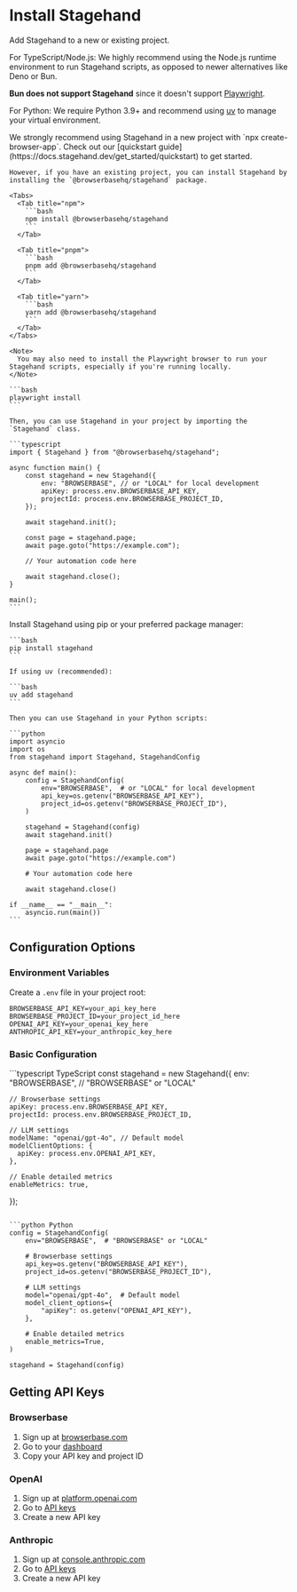 # Install Stagehand

Add Stagehand to a new or existing project.

<Tip>
  For TypeScript/Node.js: We highly recommend using the Node.js runtime environment to run Stagehand scripts, as opposed to newer alternatives like Deno or Bun.

  **Bun does not support Stagehand** since it doesn't support [Playwright](https://github.com/search?q=repo:oven-sh/bun+playwright\&type=issues).

  For Python: We require Python 3.9+ and recommend using [uv](https://docs.astral.sh/uv/) to manage your virtual environment.
</Tip>

<Tabs>
  <Tab title="TypeScript">
    We strongly recommend using Stagehand in a new project with `npx create-browser-app`. Check out our [quickstart guide](https://docs.stagehand.dev/get_started/quickstart) to get started.

    However, if you have an existing project, you can install Stagehand by installing the `@browserbasehq/stagehand` package.

    <Tabs>
      <Tab title="npm">
        ```bash
        npm install @browserbasehq/stagehand
        ```
      </Tab>

      <Tab title="pnpm">
        ```bash
        pnpm add @browserbasehq/stagehand
        ```
      </Tab>

      <Tab title="yarn">
        ```bash
        yarn add @browserbasehq/stagehand
        ```
      </Tab>
    </Tabs>

    <Note>
      You may also need to install the Playwright browser to run your Stagehand scripts, especially if you're running locally.
    </Note>

    ```bash
    playwright install
    ```

    Then, you can use Stagehand in your project by importing the `Stagehand` class.

    ```typescript
    import { Stagehand } from "@browserbasehq/stagehand";

    async function main() {
    	const stagehand = new Stagehand({
    		env: "BROWSERBASE", // or "LOCAL" for local development
    		apiKey: process.env.BROWSERBASE_API_KEY,
    		projectId: process.env.BROWSERBASE_PROJECT_ID,
    	});

    	await stagehand.init();

    	const page = stagehand.page;
    	await page.goto("https://example.com");

    	// Your automation code here

    	await stagehand.close();
    }

    main();
    ```
  </Tab>

  <Tab title="Python">
    Install Stagehand using pip or your preferred package manager:

    ```bash
    pip install stagehand
    ```

    If using uv (recommended):

    ```bash
    uv add stagehand
    ```

    Then you can use Stagehand in your Python scripts:

    ```python
    import asyncio
    import os
    from stagehand import Stagehand, StagehandConfig

    async def main():
        config = StagehandConfig(
            env="BROWSERBASE",  # or "LOCAL" for local development
            api_key=os.getenv("BROWSERBASE_API_KEY"),
            project_id=os.getenv("BROWSERBASE_PROJECT_ID"),
        )

        stagehand = Stagehand(config)
        await stagehand.init()

        page = stagehand.page
        await page.goto("https://example.com")

        # Your automation code here

        await stagehand.close()

    if __name__ == "__main__":
        asyncio.run(main())
    ```
  </Tab>
</Tabs>

## Configuration Options

### Environment Variables

Create a `.env` file in your project root:

```env
BROWSERBASE_API_KEY=your_api_key_here
BROWSERBASE_PROJECT_ID=your_project_id_here
OPENAI_API_KEY=your_openai_key_here
ANTHROPIC_API_KEY=your_anthropic_key_here
```

### Basic Configuration

<CodeGroup>
  ```typescript TypeScript
  const stagehand = new Stagehand({
    env: "BROWSERBASE", // "BROWSERBASE" or "LOCAL"
    
    // Browserbase settings
    apiKey: process.env.BROWSERBASE_API_KEY,
    projectId: process.env.BROWSERBASE_PROJECT_ID,
    
    // LLM settings
    modelName: "openai/gpt-4o", // Default model
    modelClientOptions: {
      apiKey: process.env.OPENAI_API_KEY,
    },
    
    // Enable detailed metrics
    enableMetrics: true,
  });
  ```

  ```python Python
  config = StagehandConfig(
      env="BROWSERBASE",  # "BROWSERBASE" or "LOCAL"
      
      # Browserbase settings
      api_key=os.getenv("BROWSERBASE_API_KEY"),
      project_id=os.getenv("BROWSERBASE_PROJECT_ID"),
      
      # LLM settings
      model="openai/gpt-4o",  # Default model
      model_client_options={
          "apiKey": os.getenv("OPENAI_API_KEY"),
      },
      
      # Enable detailed metrics
      enable_metrics=True,
  )
  
  stagehand = Stagehand(config)
  ```
</CodeGroup>

## Getting API Keys

### Browserbase
1. Sign up at [browserbase.com](https://browserbase.com)
2. Go to your [dashboard](https://browserbase.com/dashboard)
3. Copy your API key and project ID

### OpenAI
1. Sign up at [platform.openai.com](https://platform.openai.com)
2. Go to [API keys](https://platform.openai.com/api-keys)
3. Create a new API key

### Anthropic
1. Sign up at [console.anthropic.com](https://console.anthropic.com)
2. Go to [API keys](https://console.anthropic.com/settings/keys)
3. Create a new API key